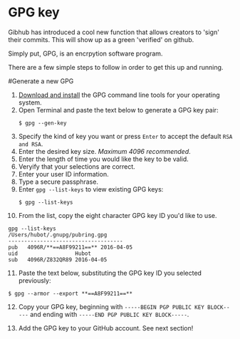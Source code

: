 # GPG key

Gibhub has introduced a cool new function that allows creators to 'sign' their commits. This will show up as a green 'verified' on github.

Simply put, GPG, is an encrpytion software program.

There are a few simple steps to follow in order to get this up and running.

#Generate a new GPG

1. [Download and install](https://www.gnupg.org/download/) the GPG command line tools for your operating system.
2. Open Terminal and paste the text below to generate a GPG key pair:
   ```
   $ gpg --gen-key
   ```
3. Specify the kind of key you want or press `Enter` to accept the default `RSA and RSA`.
4. Enter the desired key size. *Maximum 4096 recommended*.
5. Enter the length of time you would like the key to be valid.
6. Veryify that your selections are correct.
7. Enter your user ID information.
8. Type a secure passphrase.
9. Enter `gpg --list-keys` to view existing GPG keys:
   ```
   $ gpg --list-keys
   ```
10. From the list, copy the eight character GPG key ID you'd like to use.
   ```
   gpg --list-keys
   /Users/hubot/.gnupg/pubring.gpg
   ------------------------------------
   pub   4096R/**==A8F99211==** 2016-04-05
   uid                  Hubot 
   sub   4096R/Z832QR89 2016-04-05
   ```
11. Paste the text below, substituting the GPG key ID you selected previously:
   ```
   $ gpg --armor --export **==A8F99211==**
   ```
12. Copy your GPG key, beginning with `-----BEGIN PGP PUBLIC KEY BLOCK-----` and ending with `-----END PGP PUBLIC KEY BLOCK-----`.

13. Add the GPG key to your GitHub account. See next section!
